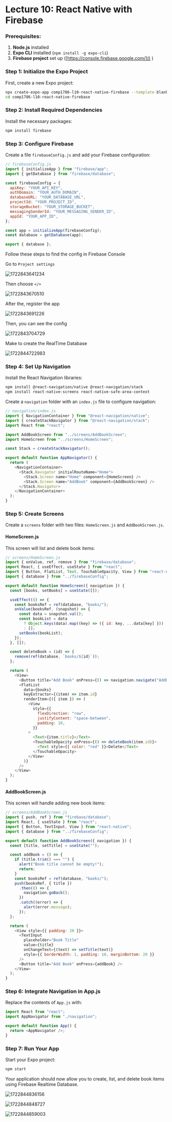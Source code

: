 # Lecture 10: React Native with Firebase

### Prerequisites:

1. **Node.js** installed
2. **Expo CLI** installed (`npm install -g expo-cli`)
3. **Firebase project** set up ([https://console.firebase.google.com/]() )

### Step 1: Initialize the Expo Project

First, create a new Expo project:

```bash
npx create-expo-app comp1786-l10-react-native-firebase --template blank BookManager
cd comp1786-l10-react-native-firebase
```

### Step 2: Install Required Dependencies

Install the necessary packages:

```bash
npm install firebase
```

### Step 3: Configure Firebase

Create a file `firebaseConfig.js` and add your Firebase configuration:

```javascript
// firebaseConfig.js
import { initializeApp } from "firebase/app";
import { getDatabase } from "firebase/database";

const firebaseConfig = {
  apiKey: "YOUR_API_KEY",
  authDomain: "YOUR_AUTH_DOMAIN",
  databaseURL: "YOUR_DATABASE_URL",
  projectId: "YOUR_PROJECT_ID",
  storageBucket: "YOUR_STORAGE_BUCKET",
  messagingSenderId: "YOUR_MESSAGING_SENDER_ID",
  appId: "YOUR_APP_ID",
};

const app = initializeApp(firebaseConfig);
const database = getDatabase(app);

export { database };
```

Follow these steps to find the config in Firebase Console

Go to `Project settings`

![1722843641234](image/README/1722843641234.png)

Then choose `</>`

![1722843670510](image/README/1722843670510.png)

After the, register the app

![1722843691226](image/README/1722843691226.png)

Then, you can see the config

![1722843704729](image/README/1722843704729.png)

Make to create the RealTime Database

![1722844722983](image/README/1722844722983.png)

### Step 4: Set Up Navigation

Install the React Navigation libraries:

```bash
npm install @react-navigation/native @react-navigation/stack
npm install react-native-screens react-native-safe-area-context
```

Create a `navigation` folder with an `index.js` file to configure navigation:

```javascript
// navigation/index.js
import { NavigationContainer } from "@react-navigation/native";
import { createStackNavigator } from "@react-navigation/stack";
import React from "react";

import AddBookScreen from "../screens/AddBookScreen";
import HomeScreen from "../screens/HomeScreen";

const Stack = createStackNavigator();

export default function AppNavigator() {
  return (
    <NavigationContainer>
      <Stack.Navigator initialRouteName="Home">
        <Stack.Screen name="Home" component={HomeScreen} />
        <Stack.Screen name="AddBook" component={AddBookScreen} />
      </Stack.Navigator>
    </NavigationContainer>
  );
}
```

### Step 5: Create Screens

Create a `screens` folder with two files: `HomeScreen.js` and `AddBookScreen.js`.

#### HomeScreen.js

This screen will list and delete book items:

```javascript
// screens/HomeScreen.js
import { onValue, ref, remove } from "firebase/database";
import React, { useEffect, useState } from "react";
import { Button, FlatList, Text, TouchableOpacity, View } from "react-native";
import { database } from "../firebaseConfig";

export default function HomeScreen({ navigation }) {
  const [books, setBooks] = useState([]);

  useEffect(() => {
    const booksRef = ref(database, "books/");
    onValue(booksRef, (snapshot) => {
      const data = snapshot.val();
      const bookList = data
        ? Object.keys(data).map((key) => ({ id: key, ...data[key] }))
        : [];
      setBooks(bookList);
    });
  }, []);

  const deleteBook = (id) => {
    remove(ref(database, `books/${id}`));
  };

  return (
    <View>
      <Button title="Add Book" onPress={() => navigation.navigate("AddBook")} />
      <FlatList
        data={books}
        keyExtractor={(item) => item.id}
        renderItem={({ item }) => (
          <View
            style={{
              flexDirection: "row",
              justifyContent: "space-between",
              padding: 10,
            }}
          >
            <Text>{item.title}</Text>
            <TouchableOpacity onPress={() => deleteBook(item.id)}>
              <Text style={{ color: "red" }}>Delete</Text>
            </TouchableOpacity>
          </View>
        )}
      />
    </View>
  );
}
```

#### AddBookScreen.js

This screen will handle adding new book items:

```javascript
// screens/AddBookScreen.js
import { push, ref } from "firebase/database";
import React, { useState } from "react";
import { Button, TextInput, View } from "react-native";
import { database } from "../firebaseConfig";

export default function AddBookScreen({ navigation }) {
  const [title, setTitle] = useState("");

  const addBook = () => {
    if (title.trim() === "") {
      alert("Book title cannot be empty!");
      return;
    }
    const booksRef = ref(database, "books/");
    push(booksRef, { title })
      .then(() => {
        navigation.goBack();
      })
      .catch((error) => {
        alert(error.message);
      });
  };

  return (
    <View style={{ padding: 20 }}>
      <TextInput
        placeholder="Book Title"
        value={title}
        onChangeText={(text) => setTitle(text)}
        style={{ borderWidth: 1, padding: 10, marginBottom: 20 }}
      />
      <Button title="Add Book" onPress={addBook} />
    </View>
  );
}
```

### Step 6: Integrate Navigation in App.js

Replace the contents of `App.js` with:

```javascript
import React from "react";
import AppNavigator from "./navigation";

export default function App() {
  return <AppNavigator />;
}
```

### Step 7: Run Your App

Start your Expo project:

```bash
npm start
```

Your application should now allow you to create, list, and delete book items using Firebase Realtime Database.

![1722844836156](image/README/1722844836156.png)

![1722844848727](image/README/1722844848727.png)

![1722844859003](image/README/1722844859003.png)
